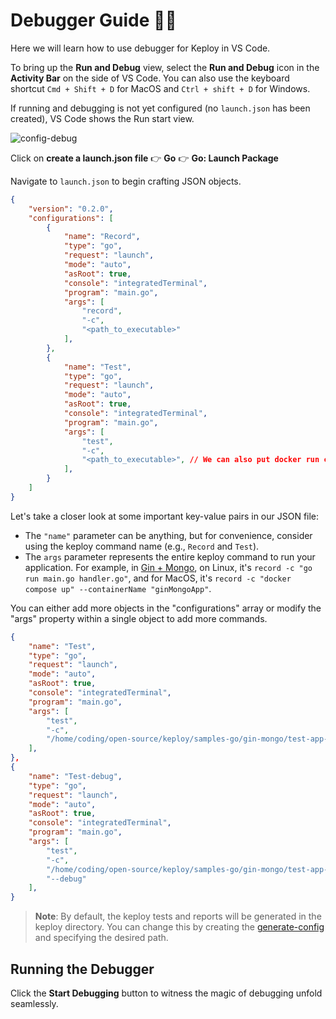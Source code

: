 
# Debugger Guide 👨‍🔧

Here we will learn how to use debugger for Keploy in VS Code.

To bring up the **Run and Debug** view, select the **Run and Debug** icon in the **Activity Bar** on the side of VS Code. You can also use the keyboard shortcut `Cmd + Shift + D` for MacOS and `Ctrl + shift + D` for Windows.

If running and debugging is not yet configured (no `launch.json` has been created), VS Code shows the Run start view.

![config-debug](https://media.discordapp.net/attachments/1166595840505294908/1207236720647471134/image.png?ex=65dee9cf&is=65cc74cf&hm=4986ddca66cbc03ff7301ced02c819b7d82a1a3705584883271b1b2b9eb91a69&=&format=webp&quality=lossless)

Click on **create a launch.json file**  👉  **Go**  👉  **Go: Launch Package**

Navigate to `launch.json` to begin crafting JSON objects.

```json
{
    "version": "0.2.0",
    "configurations": [
        {
            "name": "Record",
            "type": "go",
            "request": "launch",
            "mode": "auto",
            "asRoot": true,
            "console": "integratedTerminal",
            "program": "main.go",
            "args": [
                "record",
                "-c",
                "<path_to_executable>"
            ],
        },
        {
            "name": "Test",
            "type": "go",
            "request": "launch",
            "mode": "auto",
            "asRoot": true,
            "console": "integratedTerminal",
            "program": "main.go",
            "args": [
                "test",
                "-c",
                "<path_to_executable>", // We can also put docker run command here.
            ],
        }
    ]
}

```

Let's take a closer look at some important key-value pairs in our JSON file:

- The `"name"`  parameter can be anything, but for convenience, consider using the keploy command name (e.g., `Record` and `Test`).
- The `args` parameter represents the entire keploy command to run your application. For example, in [Gin + Mongo](https://keploy.io/docs/quickstart/samples-gin/), on Linux, it's `record -c "go run main.go handler.go"`, and for MacOS, it's `record -c "docker compose up" --containerName "ginMongoApp"`.

You can either add more objects in the "configurations" array or modify the "args" property within a single object to add more commands.

```json
{
    "name": "Test",
    "type": "go",
    "request": "launch",
    "mode": "auto",
    "asRoot": true,
    "console": "integratedTerminal",
    "program": "main.go",
    "args": [
        "test",
        "-c",
        "/home/coding/open-source/keploy/samples-go/gin-mongo/test-app-url-shortener",
    ],
},
{
    "name": "Test-debug",
    "type": "go",
    "request": "launch",
    "mode": "auto",
    "asRoot": true,
    "console": "integratedTerminal",
    "program": "main.go",
    "args": [
        "test",
        "-c",
        "/home/coding/open-source/keploy/samples-go/gin-mongo/test-app-url-shortener",
        "--debug"
    ],
}
```

> **Note**: By default, the keploy tests and reports will be generated in the keploy directory. You can change this by creating the [generate-config](https://keploy.io/docs/running-keploy/cli-commands/#generate-config) and specifying the desired path.

## Running the Debugger

Click the **Start Debugging** button to witness the magic of debugging unfold seamlessly.